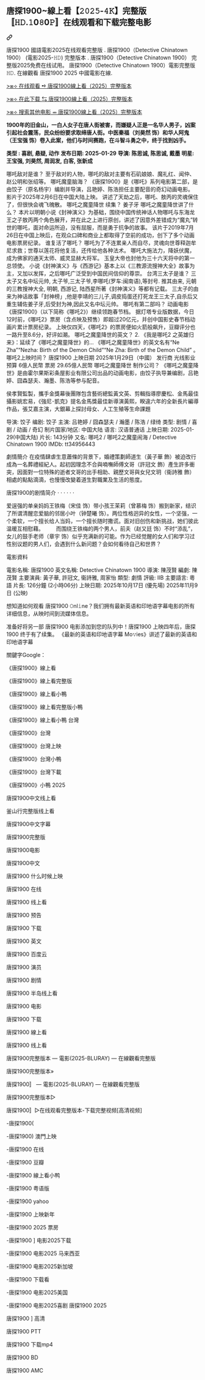 <article class="markdown-body entry-content container-lg f5" itemprop="text"><div class="markdown-heading" dir="auto"><h1 class="heading-element" dir="auto">唐探1900~線上看【𝟸𝟶𝟸𝟻-𝟺𝙺】完整版〚𝙷𝙳.𝟷0𝟾0𝙿〛在线观看和下载完整电影</h1><a id="user-content-𝙵𝚞𝚕𝙻𝙷𝙳-唐探1900-免費線上看𝟷0𝟾0𝙿-2025-電影高清完整版𝚃𝚆z𝙷-𝟺𝙺" class="anchor" aria-label="Permalink: 唐探1900~線上看【𝟸𝟶𝟸𝟻-𝟺𝙺】完整版〚𝙷𝙳.𝟷0𝟾0𝙿〛在线观看和下载完整电影" href="#𝙵𝚞𝚕𝙻𝙷𝙳-唐探1900-免費線上看𝟷0𝟾0𝙿-2025-電影高清完整版𝚃𝚆z𝙷-𝟺𝙺"><svg class="octicon octicon-link" viewBox="0 0 16 16" version="1.1" width="16" height="16" aria-hidden="true"><path d="m7.775 3.275 1.25-1.25a3.5 3.5 0 1 1 4.95 4.95l-2.5 2.5a3.5 3.5 0 0 1-4.95 0 .751.751 0 0 1 .018-1.042.751.751 0 0 1 1.042-.018 1.998 1.998 0 0 0 2.83 0l2.5-2.5a2.002 2.002 0 0 0-2.83-2.83l-1.25 1.25a.751.751 0 0 1-1.042-.018.751.751 0 0 1-.018-1.042Zm-4.69 9.64a1.998 1.998 0 0 0 2.83 0l1.25-1.25a.751.751 0 0 1 1.042.018.751.751 0 0 1 .018 1.042l-1.25 1.25a3.5 3.5 0 1 1-4.95-4.95l2.5-2.5a3.5 3.5 0 0 1 4.95 0 .751.751 0 0 1-.018 1.042.751.751 0 0 1-1.042.018 1.998 1.998 0 0 0-2.83 0l-2.5 2.5a1.998 1.998 0 0 0 0 2.83Z"></path></svg></a></div>
<p dir="auto">唐探1900 國語電影2025在线观看完整版 . 唐探1900（Detective Chinatown 1900） (電影2025-𝙷𝙳) 完整版本 . 唐探1900（Detective Chinatown 1900） 完整版2025免费在线试用。 唐探1900（Detective Chinatown 1900）電影完整版 𝙷𝙳. 在線觀看 唐探1900 2025 中國電影在線.</p>
<p dir="auto"><a href="https://sixmedia.online/zh/movie/1357305/detective-chinatown-1900?git" rel="nofollow">&gt;⧆⟢ 在线观看 ➺ 唐探1900線上看（2025）完整版本</a></p>
<p dir="auto"><a href="https://sixmedia.online/zh/movie/1357305/detective-chinatown-1900?git" rel="nofollow">&gt;⧆⟢ 在此下载 ⇆ 唐探1900線上看（2025）完整版本</a></p>
<p dir="auto"><a href="https://sixmedia.online/zh/movie/1357305/detective-chinatown-1900?git" rel="nofollow">&gt;⧆⟢ 搜索其他电影 ⇴ 唐探1900線上看（2025）完整版本</a></p>
  
**1900年的旧金山，一白人女子在唐人街被害，而嫌疑人正是一名华人男子，凶案引起社会震荡，民众纷纷要求取缔唐人街。中医秦福（刘昊然 饰）和华人阿鬼（王宝强 饰）卷入此案，他们与时间赛跑，在斗智斗勇之中，终于找到凶手。**

**类型 : 喜剧, 悬疑, 动作**
**发布日期: 2025-01-29**
**导演:  陈思诚, 陈思诚, 戴墨**
**明星:  王宝强, 刘昊然, 周润发, 白客, 张新成**
  
<p dir="auto">哪吒敌对是谁？ 至于敌对的人物，哪吒的敌对主要有石矶娘娘、魔礼红、闻仲、赵公明和张绍等。 哪吒魔童脑海？ 《唐探1900》是《哪吒》系列电影第二部，是由饺子（原名杨宇）编剧并导演，吕艳婷、陈浩担任主要配音的奇幻动画电影。 影片于2025年2月6日在中国大陆上映。 讲述了天劫之后，哪吒、敖丙的灵魂保住了，但很快会魂飞魄散。 哪吒之魔童降世 续集？ 姜子牙 哪吒之魔童降世讲了什么？ 本片以明朝小说《封神演义》为基础，围绕中国传统神话人物哪吒与东海龙王之子敖丙两个角色展开，并在此之上进行原创，讲述了因意外差错成为“魔丸”转世的哪吒，面对命运所迫，没有屈服，而是勇于抗争的故事。 该片于2019年7月26日在中国上映后，在观众口碑和商业上都取得了空前的成功，创下了多个动画电影票房纪录。 谁复活了哪吒？ 哪吒为了不连累亲人而自尽，灵魂向世尊释迦牟尼求救；世尊以莲花将他复活，还传给他各种法术。 哪吒大施法力，降妖伏魔，成为佛家的通天太师、威灵显赫大将军。 玉皇大帝也封他为三十六天将中的第一总领使。 小说《封神演义》与《西游记》基本上以《三教源流搜神大全》故事为主，又加以发挥，之后哪吒广泛受到中国民间信仰的尊崇。 台湾三太子是谁？ 三太子又名中坛元帅, 太子爷,三太子爷,李哪吒(罗车:闽南语),等封号. 推其由来, 元朝的三教搜神大全, 明朝, 西游记, 陆西星所著《封神演义》等都有记载。 三太子的由来为神话故事「封神榜」,他是李靖的三儿子,调皮捣蛋还打死龙王三太子,自杀后又重生辅佐姜子牙,后受封为神,因此又名中坛元帅。 哪吒有第二部吗？ 动画电影《唐探1900》（以下简称《哪吒2》）继续领跑春节档。 据灯塔专业版数据，今日12时前，《哪吒2》票房（含点映及预售）即超过20亿元，并创中国影史春节档动画片累计票房纪录。 上映仅四天，《哪吒2》的票房便如火箭般飙升，豆瓣评分也一路升至8.6分，好评如潮。 哪吒之魔童降世的英文？ 2. 《我是哪吒2 之英雄归来》：延续了《哪吒之魔童降世》的... 《哪吒之魔童降世》的英文名有“Ne Zha”“Nezha: Birth of the Demon Child”“Ne Zha: Birth of the Demon Child” 。 哪吒2上映时间？ 唐探1900 上映日期 2025年1月29日（中國） 发行商 光线影业 预算	6億人民幣 票房 29.65億人民幣 哪吒之魔童降世 制作公司？ 《哪吒之魔童降世》是由霍尔果斯彩条屋影业有限公司出品的动画电影，由饺子执导兼编剧，吕艳婷、囧森瑟夫、瀚墨、陈浩等参与配音。</p>
<p dir="auto">侯孝賢監製，攜手金獎幕後團隊包含藝術總監黃文英、剪輯指導廖慶松、金馬最佳攝影姚宏易，《強尼･凱克》提名金馬獎最佳新導演黃熙，睽違六年的全新長片編導作品，張艾嘉主演，大銀幕上探討母女、人工生殖等生命課題</p>
<p dir="auto">导演: 饺子 编剧: 饺子 主演: 吕艳婷 / 囧森瑟夫 / 瀚墨 / 陈浩 / 绿绮 类型: 剧情 / 喜剧 / 动画 / 奇幻 制片国家/地区: 中国大陆 语言: 汉语普通话 上映日期: 2025-01-29(中国大陆) 片长: 143分钟 又名: 哪吒2 / 哪吒2之魔童闹海 / Detective Chinatown 1900 IMDb: tt34956443</p>
<p dir="auto">劇情簡介 在疫情肆虐生意蕭條的背景下，婚禮策劃師道生（黃子華 飾）被迫改行成為一名葬禮經紀人。起初因理念不合與喃嘸師傅文哥（許冠文 飾）產生許多衝突，因面對一位特殊的逝者文哥的出手相助、親歷文哥與女兒文玥（衞詩雅 飾）相處的點點滴滴，也慢慢改變着道生對職業及生活的態度。</p>
<p dir="auto">唐探1900的剧情简介 · · · · · ·</p>
<p dir="auto">爱逞强的单亲妈妈王铁梅（宋佳 饰）带小孩王茉莉（曾慕梅 饰）搬到新家，结识了所谓清醒恋爱脑的邻居小叶（钟楚曦 饰）。两位性格迥异的女性，一个坚强，一个柔软，一个擅长给人当妈，一个擅长随时撒谎。面对旧创伤和新挑战，她们彼此温暖互相慰藉。 　　而围绕王铁梅的两个男人，前夫（赵又廷 饰）不时“添乱”，女儿的鼓手老师（章宇 饰）似乎充满新的可能。作为已经觉醒的女人们和学习过性别议题的男人们，会遇到什么新问题？会如何看待自己和世界？</p>
<p dir="auto">電影資料</p>
<p dir="auto">電影名稱: 唐探1900 英文名稱: Detective Chinatown 1900 導演: 陳茂賢 編劇: 陳茂賢 主要演員: 黃子華, 許冠文, 衞詩雅, 周家怡 類型: 劇情 評級: IIB 主要語言: 粵語 片長: 126分鐘 (2小時06分) 上映日期: 2025年10月17日 (優先場) 2025年11月9日 (公映)</p>
<p dir="auto">想知道如何观看 唐探1900 𝙾nl𝚒ne？我们拥有最新英语和印地语字幕电影的所有详细信息，从映时间到流媒体信息。</p>
<p dir="auto">准备好将另一部 唐探1900 电影添加到您的队列中！唐探1900 上映四年后，唐探1900 终于有了续集。 《最新的英语和印地语字幕 Mo𝚟ies》讲述了最新的英语和印地语字幕</p>
<p dir="auto">關鍵字Google：</p>
<p dir="auto">《唐探1900》線上看</p>
<p dir="auto">《唐探1900》線上看完整版</p>
<p dir="auto">《唐探1900》線上看小鴨</p>
<p dir="auto">《唐探1900》線上看完整版小鴨</p>
<p dir="auto">《唐探1900》線上看小鴨 台灣</p>
<p dir="auto">《唐探1900》台灣</p>
<p dir="auto">《唐探1900》台灣上映</p>
<p dir="auto">《唐探1900》台灣小鴨</p>
<p dir="auto">《唐探1900》台灣下載</p>
<p dir="auto">《唐探1900》小鴨 2025</p>
<p dir="auto">唐探1900中文线上看</p>
<p dir="auto">釜山行完整版线上看</p>
<p dir="auto">唐探1900中文字幕</p>
<p dir="auto">唐探1900完整版</p>
<p dir="auto">唐探1900电影</p>
<p dir="auto">唐探1900中文</p>
<p dir="auto">唐探1900 什么时候上映</p>
<p dir="auto">唐探1900 在线</p>
<p dir="auto">唐探1900 线上看</p>
<p dir="auto">唐探1900 预告</p>
<p dir="auto">唐探1900 下载</p>
<p dir="auto">唐探1900 英文</p>
<p dir="auto">唐探1900 百度云</p>
<p dir="auto">唐探1900 演员</p>
<p dir="auto">唐探1900 剧情</p>
<p dir="auto">唐探1900 半岛线上看</p>
<p dir="auto">唐探1900 电影</p>
<p dir="auto">唐探1900 下载</p>
<p dir="auto">唐探1900 線上看</p>
<p dir="auto">唐探1900 线上看</p>
<p dir="auto">唐探1900完整版本 — 電影(2025-BLURAY) — 在線觀看完整版</p>
<p dir="auto">唐探1900完整版本»</p>
<p dir="auto">唐探1900〛 — 電影(2025-BLURAY) — 在線觀看完整版</p>
<p dir="auto">唐探1900完整版本▷</p>
<p dir="auto">唐探1900〛▷在线观看完整版本-下载完整视频[高清视频]</p>
<p dir="auto">-唐探1900(</p>
<p dir="auto">-唐探1900) 澳門上映</p>
<p dir="auto">-唐探1900 在线</p>
<p dir="auto">-唐探1900 豆瓣</p>
<p dir="auto">-唐探1900 線上看小鸭</p>
<p dir="auto">-唐探1900 粤语版</p>
<p dir="auto">-唐探1900 yahoo</p>
<p dir="auto">-唐探1900 上映新年</p>
<p dir="auto">-唐探1900 2025 票房</p>
<p dir="auto">-唐探1900 ] 电影2025下载</p>
<p dir="auto">-唐探1900 电影2025 马来西亚</p>
<p dir="auto">-唐探1900 电影2025新加坡</p>
<p dir="auto">-唐探1900 下载看</p>
<p dir="auto">-唐探1900 电影2025美国</p>
<p dir="auto">-唐探1900 电影2025喜剧 唐探1900 2025</p>
<p dir="auto">唐探1900 ] 高清</p>
<p dir="auto">唐探1900 PTT</p>
<p dir="auto">唐探1900 下载mp4</p>
<p dir="auto">唐探1900 BD</p>
<p dir="auto">唐探1900 AMC</p>
</article>
